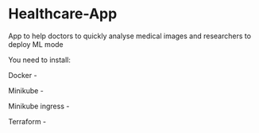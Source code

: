 # Healthcare-App
App to help doctors to quickly analyse medical images and researchers to deploy ML mode

You need to install:

Docker - 

Minikube - 

Minikube ingress - 

Terraform - 
